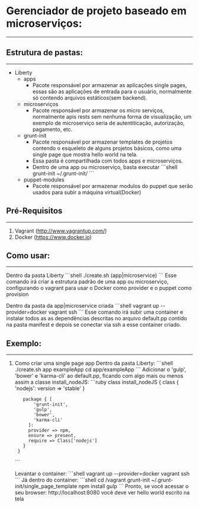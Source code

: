 # Gerenciador de projeto baseado em microserviços:
------------------------------------

## Estrutura de pastas:
------------------------------------
- Liberty
    + apps
        * Pacote responsável por armazenar as aplicações single pages, essas são as aplicações de entrada para o usuário, normalmente só contendo arquivos estáticos(sem backend).
    + microserviços
        * Pacote responsável por armazenar os micro serviços, normalmente apis rests sem nenhuma forma de visualização, um exemplo de microserviço seria de autentiticação, autorização, pagamento, etc.
    + grunt-init
        * Pacote responsável por armazenar templates de projetos contendo o esqueleto de alguns projetos básicos, como uma single page que mostra hello world na tela.
        * Essa pasta é compartilhada com todos apps e microserviços.
        * Dentro de uma app ou microserviço, basta executar
        ´´´shell
            grunt-init ~/.grunt-init/<nome do template>
        ´´´
    + puppet-modules
        * Pacote responsável por armazenar modulos do puppet que serão usados para subir a máquina virtual(Docker)

## Pré-Requisitos
-------------------------------------
1. Vagrant (http://www.vagrantup.com/)
2. Docker (https://www.docker.io)

## Como usar:
-------------------------------------
Dentro da pasta Liberty
´´´shell
    ./create.sh (app|microservice) <nome>
´´´
Esse comando irá criar a estrutura padrão de uma app ou microserviço, configurando o vagrant para usar o Docker como provider e o puppet como provision

Dentro da pasta da app|microservice criada
´´´shell
    vagrant up --provider=docker
    vagrant ssh
´´´
Esse comando irá subir uma container e instalar todos as as dependências descritas no arquivo default.pp contido na pasta manifest e depois se conectar via ssh a esse container criado.

## Exemplo:
-------------------------------------
1. Como criar uma single page app
    Dentro da pasta Liberty:
    ´´´shell
        ./create.sh app exampleApp
        cd app/exampleApp
    ´´´
    Adicionar o 'gulp', 'bower' e 'karma-cli' ao default.pp, ficando com algo mais ou menos assim a classe install_nodeJS:
    ´´´ruby
        class install_nodeJS {
          class { 'nodejs':
            version => 'stable'
          }

          package { [
              'grunt-init',
              'gulp',
              'bower',
              'karma-cli'
            ]:
            provider => npm,
            ensure => present,
            require => Class['nodejs']
          }
        }
    ´´´

    Levantar o container:
    ´´´shell
        vagrant up --provider=docker
        vagrant ssh
    ´´´
    Já dentro do container:
    ´´´shell
        cd /vagrant
        grunt-init ~/.grunt-init/single_page_template
        npm install
        gulp
    ´´´
    Pronto, se você acessar o seu browser: http://localhost:8080 você deve ver hello world escrito na tela